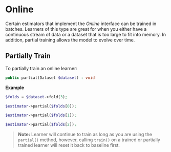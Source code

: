 # Online
Certain estimators that implement the *Online* interface can be trained in batches. Learners of this type are great for when you either have a continuous stream of data or a dataset that is too large to fit into memory. In addition, partial training allows the model to evolve over time.

## Partially Train
To partially train an online learner:
```php
public partial(Dataset $dataset) : void
```

**Example**

```php
$folds = $dataset->fold(3);

$estimator->partial($folds[0]);

$estimator->partial($folds[1]);

$estimator->partial($folds[2]);
```

> **Note:** Learner will continue to train as long as you are using the `partial()` method, however, calling `train()` on a trained or partially trained learner will reset it back to baseline first.